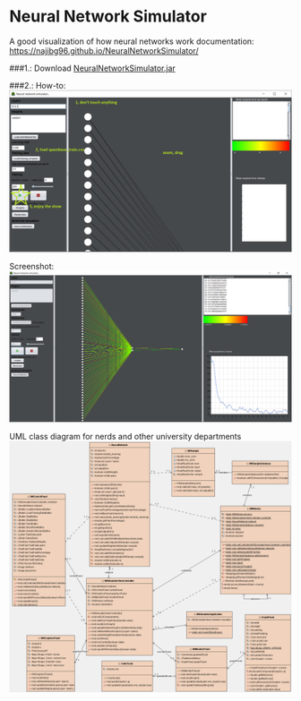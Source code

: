 # Neural Network Simulator
A good visualization of how neural networks work
documentation: https://najibg96.github.io/NeuralNetworkSimulator/

###1.: Download [NeuralNetworkSimulator.jar](https://github.com/najibg96/NeuralNetworkSimulator/blob/master/NeuralNetworkSimulator.jar)

###2.: How-to:
![howto](https://github.com/najibg96/NeuralNetworkSimulator/raw/master/howto.png)

Screenshot:
![screenshot](https://github.com/najibg96/NeuralNetworkSimulator/raw/master/screenshot.png)

UML class diagram for nerds and other university departments
![diagram](https://github.com/najibg96/NeuralNetworkSimulator/raw/master/classdiagram.png)
